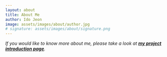 ```yaml
---
layout: about
title: About Me
author: Ido Jeon
image: assets/images/about/author.jpg
# signature: assets/images/about/signature.png
---
```


*If you would like to know more about me, please take a look at **[my project introduction page][portfolio]**.*

[portfolio]: /portfolio/